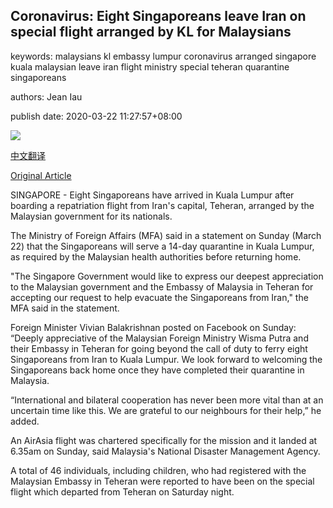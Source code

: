 ## Coronavirus: Eight Singaporeans leave Iran on special flight arranged by KL for Malaysians

keywords: malaysians kl embassy lumpur coronavirus arranged singapore kuala malaysian leave iran flight ministry special teheran quarantine singaporeans

authors: Jean Iau

publish date: 2020-03-22 11:27:57+08:00

![](https://www.straitstimes.com/sites/default/files/styles/x_large/public/articles/2020/03/22/md-airasia22-3.jpg?itok=ZkClmBI6)

[中文翻译](Coronavirus%3A%20Eight%20Singaporeans%20leave%20Iran%20on%20special%20flight%20arranged%20by%20KL%20for%20Malaysians_zh.md)

[Original Article](https://www.straitstimes.com/singapore/eight-singaporeans-leave-iran-on-special-flight-arranged-by-malaysian-government-for-its)

SINGAPORE - Eight Singaporeans have arrived in Kuala Lumpur after boarding a repatriation flight from Iran's capital, Teheran, arranged by the Malaysian government for its nationals.

The Ministry of Foreign Affairs (MFA) said in a statement on Sunday (March 22) that the Singaporeans will serve a 14-day quarantine in Kuala Lumpur, as required by the Malaysian health authorities before returning home.

"The Singapore Government would like to express our deepest appreciation to the Malaysian government and the Embassy of Malaysia in Teheran for accepting our request to help evacuate the Singaporeans from Iran," the MFA said in the statement.

Foreign Minister Vivian Balakrishnan posted on Facebook on Sunday: “Deeply appreciative of the Malaysian Foreign Ministry Wisma Putra and their Embassy in Teheran for going beyond the call of duty to ferry eight Singaporeans from Iran to Kuala Lumpur. We look forward to welcoming the Singaporeans back home once they have completed their quarantine in Malaysia.

“International and bilateral cooperation has never been more vital than at an uncertain time like this. We are grateful to our neighbours for their help,” he added.

An AirAsia flight was chartered specifically for the mission and it landed at 6.35am on Sunday, said Malaysia's National Disaster Management Agency.

A total of 46 individuals, including children, who had registered with the Malaysian Embassy in Teheran were reported to have been on the special flight which departed from Teheran on Saturday night.